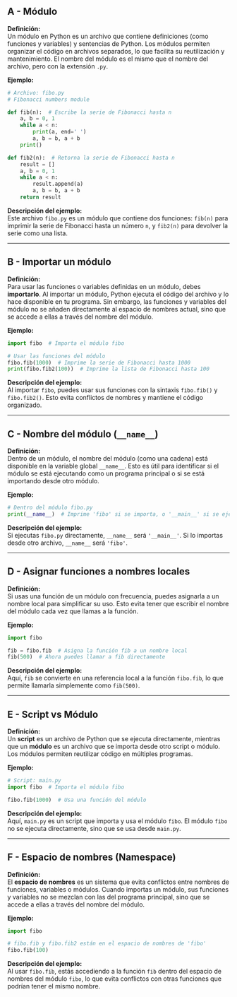 ## A - Módulo

**Definición:**  
Un módulo en Python es un archivo que contiene definiciones (como funciones y variables) y sentencias de Python. Los módulos permiten organizar el código en archivos separados, lo que facilita su reutilización y mantenimiento. El nombre del módulo es el mismo que el nombre del archivo, pero con la extensión `.py`.

**Ejemplo:**

```python
# Archivo: fibo.py
# Fibonacci numbers module

def fib(n):  # Escribe la serie de Fibonacci hasta n
    a, b = 0, 1
    while a < n:
        print(a, end=' ')
        a, b = b, a + b
    print()

def fib2(n):  # Retorna la serie de Fibonacci hasta n
    result = []
    a, b = 0, 1
    while a < n:
        result.append(a)
        a, b = b, a + b
    return result
```

**Descripción del ejemplo:**  
Este archivo `fibo.py` es un módulo que contiene dos funciones: `fib(n)` para imprimir la serie de Fibonacci hasta un número `n`, y `fib2(n)` para devolver la serie como una lista.

---

## B - Importar un módulo

**Definición:**  
Para usar las funciones o variables definidas en un módulo, debes **importarlo**. Al importar un módulo, Python ejecuta el código del archivo y lo hace disponible en tu programa. Sin embargo, las funciones y variables del módulo no se añaden directamente al espacio de nombres actual, sino que se accede a ellas a través del nombre del módulo.

**Ejemplo:**

```python
import fibo  # Importa el módulo fibo

# Usar las funciones del módulo
fibo.fib(1000)  # Imprime la serie de Fibonacci hasta 1000
print(fibo.fib2(100))  # Imprime la lista de Fibonacci hasta 100
```

**Descripción del ejemplo:**  
Al importar `fibo`, puedes usar sus funciones con la sintaxis `fibo.fib()` y `fibo.fib2()`. Esto evita conflictos de nombres y mantiene el código organizado.

---

## C - Nombre del módulo (`__name__`)

**Definición:**  
Dentro de un módulo, el nombre del módulo (como una cadena) está disponible en la variable global `__name__`. Esto es útil para identificar si el módulo se está ejecutando como un programa principal o si se está importando desde otro módulo.

**Ejemplo:**

```python
# Dentro del módulo fibo.py
print(__name__)  # Imprime 'fibo' si se importa, o '__main__' si se ejecuta directamente
```

**Descripción del ejemplo:**  
Si ejecutas `fibo.py` directamente, `__name__` será `'__main__'`. Si lo importas desde otro archivo, `__name__` será `'fibo'`.

---

## D - Asignar funciones a nombres locales

**Definición:**  
Si usas una función de un módulo con frecuencia, puedes asignarla a un nombre local para simplificar su uso. Esto evita tener que escribir el nombre del módulo cada vez que llamas a la función.

**Ejemplo:**

```python
import fibo

fib = fibo.fib  # Asigna la función fib a un nombre local
fib(500)  # Ahora puedes llamar a fib directamente
```

**Descripción del ejemplo:**  
Aquí, `fib` se convierte en una referencia local a la función `fibo.fib`, lo que permite llamarla simplemente como `fib(500)`.

---

## E - Script vs Módulo

**Definición:**  
Un **script** es un archivo de Python que se ejecuta directamente, mientras que un **módulo** es un archivo que se importa desde otro script o módulo. Los módulos permiten reutilizar código en múltiples programas.

**Ejemplo:**

```python
# Script: main.py
import fibo  # Importa el módulo fibo

fibo.fib(1000)  # Usa una función del módulo
```

**Descripción del ejemplo:**  
Aquí, `main.py` es un script que importa y usa el módulo `fibo`. El módulo `fibo` no se ejecuta directamente, sino que se usa desde `main.py`.

---

## F - Espacio de nombres (Namespace)

**Definición:**  
El **espacio de nombres** es un sistema que evita conflictos entre nombres de funciones, variables o módulos. Cuando importas un módulo, sus funciones y variables no se mezclan con las del programa principal, sino que se accede a ellas a través del nombre del módulo.

**Ejemplo:**

```python
import fibo

# fibo.fib y fibo.fib2 están en el espacio de nombres de 'fibo'
fibo.fib(100)
```

**Descripción del ejemplo:**  
Al usar `fibo.fib`, estás accediendo a la función `fib` dentro del espacio de nombres del módulo `fibo`, lo que evita conflictos con otras funciones que podrían tener el mismo nombre.
